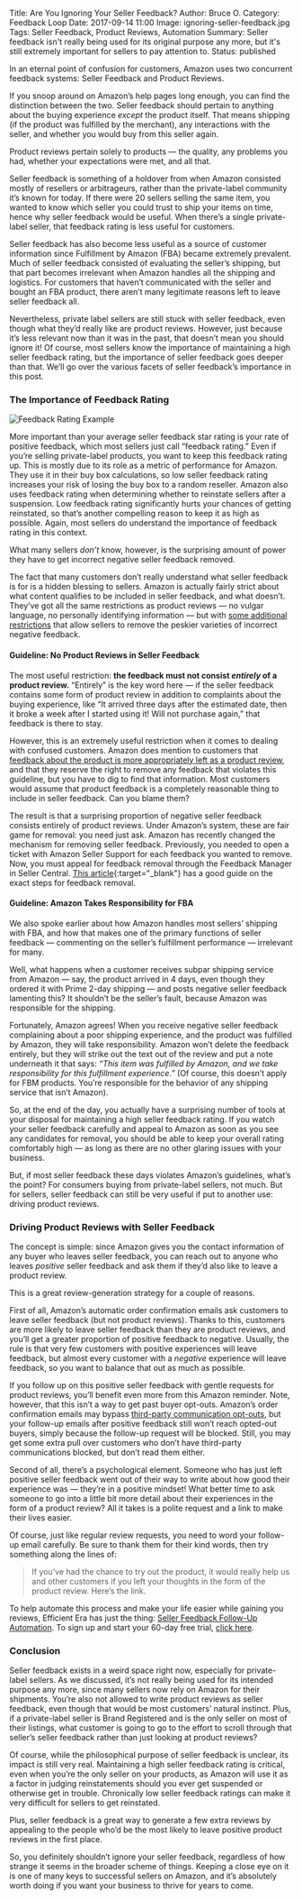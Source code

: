 Title: Are You Ignoring Your Seller Feedback?
Author: Bruce O.
Category: Feedback Loop
Date: 2017-09-14 11:00
Image: ignoring-seller-feedback.jpg
Tags: Seller Feedback, Product Reviews, Automation
Summary: Seller feedback isn't really being used for its original purpose any more, but it's still extremely important for sellers to pay attention to. 
Status: published

In an eternal point of confusion for customers, Amazon uses two concurrent feedback systems: Seller Feedback and Product Reviews.

If you snoop around on Amazon’s help pages long enough, you can find the distinction between the two. Seller feedback should pertain to anything about the buying experience *except* the product itself. That means shipping (if the product was fulfilled by the merchant), any interactions with the seller, and whether you would buy from this seller again.

Product reviews pertain solely to products — the quality, any problems you had, whether your expectations were met, and all that. 

Seller feedback is something of a holdover from when Amazon consisted mostly of resellers or arbitrageurs, rather than the private-label community it’s known for today. If there were 20 sellers selling the same item, you wanted to know which seller you could trust to ship your items on time, hence why seller feedback would be useful. When there’s a single private-label seller, that feedback rating is less useful for customers.

Seller feedback has also become less useful as a source of customer information since Fulfillment by Amazon (FBA) became extremely prevalent. Much of seller feedback consisted of evaluating the seller’s shipping, but that part becomes irrelevant when Amazon handles all the shipping and logistics. For customers that haven’t communicated with the seller and bought an FBA product, there aren’t many legitimate reasons left to leave seller feedback all.

Nevertheless, private label sellers are still stuck with seller feedback, even though what they’d really like are product reviews. However, just because it’s less relevant now than it was in the past, that doesn’t mean you should ignore it! Of course, most sellers know the importance of maintaining a high seller feedback rating, but the importance of seller feedback goes deeper than that. We’ll go over the various facets of seller feedback’s importance in this post. 

### The Importance of Feedback Rating

![Feedback Rating Example](/images/blog/2017/09/feedback-rating-example.png)

More important than your average seller feedback star rating is your rate of positive feedback, which most sellers just call “feedback rating.” Even if you’re selling private-label products, you want to keep this feedback rating up. This is mostly due to its role as a metric of performance for Amazon. They use it in their buy box calculations, so low seller feedback rating increases your risk of losing the buy box to a random reseller. Amazon also uses feedback rating when determining whether to reinstate sellers after a suspension. Low feedback rating significantly hurts your chances of getting reinstated, so that’s another compelling reason to keep it as high as possible. Again, most sellers do understand the importance of feedback rating in this context.

What many sellers *don’t* know, however, is the surprising amount of power they have to get incorrect negative seller feedback removed.

The fact that many customers don’t really understand what seller feedback is for is a hidden blessing to sellers. Amazon is actually fairly strict about what content qualifies to be included in seller feedback, and what doesn’t. They’ve got all the same restrictions as product reviews — no vulgar language, no personally identifying information — but with [some additional restrictions](https://www.amazon.com/gp/help/customer/display.html?nodeId=1161258) that allow sellers to remove the peskier varieties of incorrect negative feedback.

#### Guideline: No Product Reviews in Seller Feedback

The most useful restriction: **the feedback must not consist *entirely* of a product review.** “Entirely” is the key word here — if the seller feedback contains some form of product review in addition to complaints about the buying experience, like “It arrived three days after the estimated date, then it broke a week after I started using it! Will not purchase again,” that feedback is there to stay.

However, this is an extremely useful restriction when it comes to dealing with confused customers. Amazon does mention to customers that [feedback about the product is more appropriately left as a product review](https://www.amazon.com/gp/help/customer/display.html/ref=hp_left_v4_sib?ie=UTF8&nodeId=201889150), and that they reserve the right to remove any feedback that violates this guideline, but you have to dig to find that information. Most customers would assume that product feedback is a completely reasonable thing to include in seller feedback. Can you blame them?

The result is that a surprising proportion of negative seller feedback consists entirely of product reviews. Under Amazon’s system, these are fair game for removal: you need just ask. Amazon has recently changed the mechanism for removing seller feedback. Previously, you needed to open a ticket with Amazon Seller Support for each feedback you wanted to remove. Now, you must appeal for feedback removal through the Feedback Manager in Seller Central. [This article](https://www.feedbackexpress.com/find-maintain-great-amazon-feedback-score/){:target="_blank"} has a good guide on the exact steps for feedback removal.

#### Guideline: Amazon Takes Responsibility for FBA

We also spoke earlier about how Amazon handles most sellers’ shipping with FBA, and how that makes one of the primary functions of seller feedback — commenting on the seller’s fulfillment performance — irrelevant for many. 

Well, what happens when a customer receives subpar shipping service from Amazon — say, the product arrived in 4 days, even though they ordered it with Prime 2-day shipping — and posts negative seller feedback lamenting this? It shouldn’t be the seller’s fault, because Amazon was responsible for the shipping. 

Fortunately, Amazon agrees! When you receive negative seller feedback complaining about a poor shipping experience, and the product was fulfilled by Amazon, they will take responsibility. Amazon won’t delete the feedback entirely, but they will strike out the text out of the review and put a note underneath it that says: *“This item was fulfilled by Amazon, and we take responsibility for this fulfillment experience.”* (Of course, this doesn’t apply for FBM products. You’re responsible for the behavior of any shipping service that isn’t Amazon). 

So, at the end of the day, you actually have a surprising number of tools at your disposal for maintaining a high seller feedback rating. If you watch your seller feedback carefully and appeal to Amazon as soon as you see any candidates for removal, you should be able to keep your overall rating comfortably high — as long as there are no other glaring issues with your business.

But, if most seller feedback these days violates Amazon’s guidelines, what’s the point? For consumers buying from private-label sellers, not much. But for sellers, seller feedback can still be very useful if put to another use: driving product reviews.

### Driving Product Reviews with Seller Feedback

The concept is simple: since Amazon gives you the contact information of any buyer who leaves seller feedback, you can reach out to anyone who leaves *positive* seller feedback and ask them if they’d also like to leave a product review. 

This is a great review-generation strategy for a couple of reasons.

First of all, Amazon’s automatic order confirmation emails ask customers to leave seller feedback (but not product reviews). Thanks to this, customers are more likely to leave seller feedback than they are product reviews, and you’ll get a greater proportion of positive feedback to negative. Usually, the rule is that very few customers with positive experiences will leave feedback, but almost every customer with a *negative* experience will leave feedback, so you want to balance that out as much as possible. 

If you follow up on this positive seller feedback with gentle requests for product reviews, you’ll benefit even more from this Amazon reminder. Note, however, that this isn’t a way to get past buyer opt-outs. Amazon’s order confirmation emails may bypass [third-party communication opt-outs](https://efficientera.com/blog/2017/05/amazon-updates-opt-out-feature-for-non-critical-emails.html), but your follow-up emails after positive feedback still won’t reach opted-out buyers, simply because the follow-up request will be blocked. Still, you may get some extra pull over customers who don’t have third-party communications blocked, but don’t read them either. 

Second of all, there’s a psychological element. Someone who has just left positive seller feedback went out of their way to write about how good their experience was — they’re in a positive mindset! What better time to ask someone to go into a little bit more detail about their experiences in the form of a product review? All it takes is a polite request and a link to make their lives easier. 

Of course, just like regular review requests, you need to word your follow-up email carefully. Be sure to thank them for their kind words, then try something along the lines of: 

>If you’ve had the chance to try out the product, it would really help us and other customers if you left your thoughts in the form of the product review. Here’s the link.

To help automate this process and make your life easier while gaining you reviews, Efficient Era has just the thing: [Seller Feedback Follow-Up Automation](https://efficientera.com/pages/seller-feedback/). To sign up and start your 60-day free trial, [click here](https://app.efficientera.com/signup/?). 

### Conclusion

Seller feedback exists in a weird space right now, especially for private-label sellers. As we discussed, it’s not really being used for its intended purpose any more, since many sellers now rely on Amazon for their shipments. You’re also not allowed to write product reviews as seller feedback, even though that would be most customers’ natural instinct. Plus, if a private-label seller is Brand Registered and is the only seller on most of their listings, what customer is going to go to the effort to scroll through that seller’s seller feedback rather than just looking at product reviews?

Of course, while the philosophical purpose of seller feedback is unclear, its impact is still very real. Maintaining a high seller feedback rating is critical, even when you’re the only seller on your products, as Amazon will use it as a factor in judging reinstatements should you ever get suspended or otherwise get in trouble. Chronically low seller feedback ratings can make it very difficult for sellers to get reinstated. 

Plus, seller feedback is a great way to generate a few extra reviews by appealing to the people who’d be the most likely to leave positive product reviews in the first place.

So, you definitely shouldn’t ignore your seller feedback, regardless of how strange it seems in the broader scheme of things. Keeping a close eye on it is one of many keys to successful sellers on Amazon, and it’s absolutely worth doing if you want your business to thrive for years to come. 

